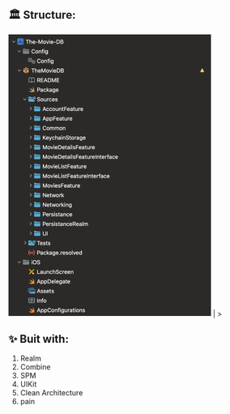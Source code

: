 ## **🏛️ Structure:**                           

<img src="https://github.com/eminsaleck/The-Movie-DB/blob/main/screenshots/Screenshot%202023-01-23%20at%2006.49.01.png" width="400px" /> | > 
## **✨ Buit with:**                                                                                                                                                                                                                            
 1. Realm 
 2. Combine
 3. SPM
 4. UIKit 
 5. Clean Architecture
 6. pain
           
